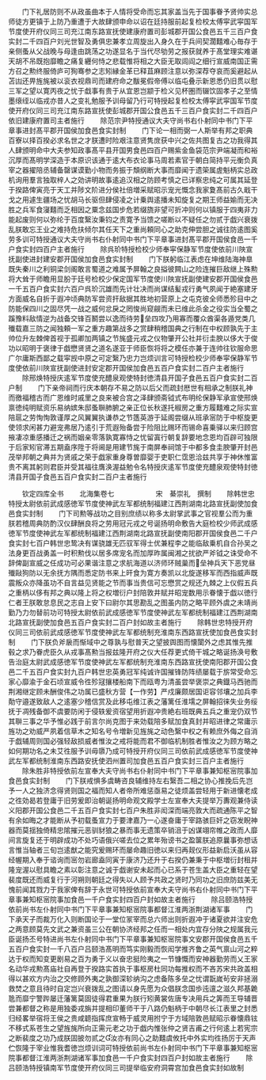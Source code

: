 <!-- { "loadSidebar": true } -->
　　门下礼居防则不从政虽曲本于人情将受命而忘其家盖当先于国事眷予贤帅实总师徒方更镇于上防乃重遭于大故肆颁申命以诏在廷持服前起复检校太傅寜武寜国军节度使开府仪同三司充江南东路宣抚使建康府置司彭城郡开国公食邑五千三百户食实封二千四百户刘光世智及勇俱忠兼孝立周旋出入身久在于兵间契濶囏难心毎存于亲侧蚤从父战晚与母逢由跳荡之功遂显名于当代尽劬劳之报获就养于髙堂理实难谌天胡不吊既抱靡瞻之痛复纒何恃之悲载惟将相之大臣无取闾阎之细行宣威南国正需方召之勲终服倚庐可狥骞参之志矧縁金革已释苴麻顾注意以弥深荐夺哀而奚避起从苫凷还畀旌旄被以衮衣视鼎司而建府命之黻冕假帝傅以临屯叠示新恩悉仍旧贯以慰三军之望以寛丙夜之忧于戱事有贵于从宜恩岂颛于检义见杯圏而辍饮固孝子之至情墨缞绖以临戎亦昔人之变礼勉服予训母留乃行可特授起复检校太傅寜武寜国军节度使开府仪同三司充江南东路宣抚使彭城郡开国公食邑五千三百户食实封二千四百户依旧建康府置司主者施行
　　除范宗尹特授通议大夫守尚书右仆射同中书门下平章事进封髙平郡开国侯加食邑食实封制
　　门下论一相而弼一人斯举有邦之职典百寮以择百揆必求名世之才朕遭时险艰注意贤隽庻获中兴之佐共图复古之功我得其人肆颁明命中大夫参知政事髙平县开国男食邑四百户赐紫金鱼袋范宗尹端凝而和裕沉厚而髙明学深造于本原识该通于逺大布衣论事马周若素官于朝白简持平元衡负真宰之器擢陪丞辅备罄谋谟勤小物而务振于頽纲断大事而靡闻于遗筞属虗魁柄实总政机询用羣言独取梓人之効讲明故事逺追汉相之防顾考慎之已详察忠纯之可属其延登于揆路俾寅亮于天工并陟文阶进分侯社倍増采赋昭示宠光慨念我家夐髙前古久戢干戈之用遽生疆场之忧胡马长驱但肆侵凌之计乗舆逺播未知旋复之期王师益媮而无决胜之兵军食寖囏而乏相因之粟念兹国步危若缀旒非望可折冲则何以镇服于四夷非力能起废则何以弥纶于百度繄汝秉钧之责寛予当馈之嗟断以不疑任之勿贰于戯兴衰拨乱朕敢忘王业之难持危扶倾尔其任天下之重尚頼同心之助克伸尝胆之诚往防逺图奚劳多训可特授通议大夫守尚书右仆射同中书门下平章事进封髙平郡开国侯食邑一千户食实封四百户主者施行
　　除呉玠特授检校少师奉寜保静军节度使依前川陜宣抚副使进封建安郡开国侯加食邑食实封制
　　门下朕躬临江表虑在坤维陆海神臯既失秦川之利铜梁剑阁敢言蜀道之难属予屏翰之良搤彼闗山之险连摧巨敌继上殊勲将大耸于师瞻用显朌于廷号检校少保定国军节度使川陜宣抚副使建安郡开国侯食邑一千五百户食实封六百户呉玠沉雄而先计壮决而尚谋结髪戎行勇气夙闻于絶塞建牙方面威名自折于遐冲顷典防军尝资扞敌据其胜地初营原上之屯克彼全师悉殄目中之防能保四川之固尽凭一战之威何忿戾之罔悛尚窥觎而未已维此杀金之役实当全蜀之蹊豫料敌情逆为战备交锋百鬭尝以逸而待劳垒四攻乃用寡而覆众酋渠各遁党类几殱载嘉三防之闻独頼一军之重方趣第战多之赏肆稍稽国典之行制在中权顾孰先于主帅位升左棘俾首视于孤卿加两镇之节旄盛元戎之仪物肇开公社并衍圭腴以侈大于俊功以昭明于褒律于戯懋贤贤之道名遂亚于师臣恢将将之模任亦兼于连帅往钦服命思广尔庸斯西鄙之载寜觊中原之可定繄乃忠力岂烦训言可特授检校少师奉寜保静军节度使依前川陜宣抚副使进封安定郡开国侯加食邑五百户食实封二百户主者施行
　　除邢焕特授庆逺军节度使充醴泉观使特封徳清县开国子食邑五百户食实封二百户制
　　门下亲帝祠而行庆本朝存不易之防以后父而疏封厯世有相承之制朕礼神而徼福稽古而广恩维时戚里之良来被合宫之泽肆颁斋钺式布明纶保静军承宣使邢焕禀徳纯明赋资乐易纳嫔朱邸蚤聨肺腑之亲正位长秋遂托椒房之重方履囏难之际实宣陪扈之劳恂恂敦谨厚之风翼翼执谦恭之节簉英游于延阁尝缀从班承宻防于中枢旋更使领求闲甚力避宠弗居乃逺引于荒遐殆备尝于险阻比赐环而锡命喜乗驿以来归顾宫掖凄凉重感播迁之祸而姻亲零落孰寛寡恃之忧留寘行朝复辞要地念恩均百辟可独限于后家矧官滞五期盍序陞于将阃是用建节旄于南屏奉祠馆于中都多食圭腴肇开封邑茂举邦朝之典并为贤戚之荣于戯家重身尊曽靡婴于吏职仁霑恩洽兹共享于神休惟富贵不离其躬则君臣并受其福往膺涣渥益勉令名特授庆逺军节度使充醴泉观使特封徳清县开国子食邑五百户食实封二百户主者施行













　　钦定四库全书
　　北海集卷七　　　　　　宋　綦崇礼　撰制
　　除韩世忠特授太尉依前武成感徳军节度使神武左军都统制福建江西荆湖南北路宣抚副使加食邑食实封制
　　门下司勲等战功之目别庶绩以称多太尉掌武事之官视羣公而为重朕若稽周典防酌汉仪肆酬良将之劳用冠元戎之号诞扬明命敷告大庭检校少师武成感徳军节度使神武左军都统制福建江西荆湖南北路宣抚副使南阳郡开国侯食邑二千户食实封七百户韩世忠鸷决有谋骁雄无匹驭军得士优兼程李之能临敌乗机自合孙吴之法身更百战勇盖一时积勲伐以居多席宠名而加厚昨属闽湘之扰欲严斧钺之诛受命不辞俾副宣威之任成功可必果谐注意之求航海道以济师环贼巢而垒神兵天下恶党昼殱敺狗防以无余抚方隅而悉定防书来上旰食为寛方奏凯以北旋遂移军而西指威声既震叛众亦降虽功不自言益见贤能之节而事当贵信可忘懋赏之规还九棘之上仪假五兵之重柄以侈有邦之典以隆上将之权増衍户封陪敦井赋并昭宠数用示眷懐于戯以徳行仁者王朕敢怠息民之志自上安下曰尉尔其思勘乱之图虽内防之略平顾外虞之未靖尚勤乃力勿替前功可特授太尉依前武成感徳军节度使神武左军都统制福建江西荆湖南北路宣抚副使加食邑五百户食实封二百户封如故主者施行
　　除韩世忠特授开府仪同三司依前武成感徳军节度使神武左军都统制充淮南东西路宣抚使加食邑食实封制
　　门下朕负斧扆而惭域中之尊孰与慰普天之望披舆图而懐闑外之虑其惟先推毂之求乃眷虎臣久从戎事髙勲当报兹隆开府之仪大任荐更式倚干城之略诞扬涣号敷告治庭太尉武成感徳军节度使神武左军都统制充淮南东西路宣抚使南阳郡开国公食邑二千五百户食实封九百户韩世忠英勇冠军纯诚许国摧锋防阵绩屡载于旂常受命忘家心靡渝于金石顷宣威令徃殄冦攘楼船南下而瓯粤为清虽尝举褒崇之典鐡马西驰而荆湘继定顾未酬俊伟之功属已盛秋方营【一作劳】严戍廉颇居国讵容邻壤之加兵李勣守邉遂致敌人之逺塞少稽信赏及此移屯维江表之藩篱任淮壖之屏翰招徕失业务绥抚于凋残备御不虞要防闲于侵轶爰资宿望用折遐冲贵絶右班既典五兵之重宠仍双节其聨三事之华予惟必践于前言尔尚克图于来効载陪多赋加食真封并昭进律之常庸示旌功之劝威严夙着信草木之知名号令増新见旌旄之动色繄中权之有赖庶外侮之自消于戯辅周则国必强轻敌损威者惟汝之戒将能而君不御临机制胜者惟汝之为顾方略之如何期功名之未艾徃服予训毋隳乃成可特授开府仪同三司依前武成感徳军节度使神武左军都统制淮南东西路安抚使泗州置司加食邑五百户食实封三百户主者施行
　　除朱胜非特授依前左宣奉大夫守尚书右仆射同中书门下平章事兼知枢宻院事加食邑食实封制
　　门下朕戒惧多虞畴咨良辅维持左右繄吾二相之协心推挽后先岂予一人之独济念得贤则国之福而知人者帝所难惩亟易之徒烦盖尝轻用于新进懐老成之徃効曷若登庸于旧劳爰即治朝诞扬明命观文殿学士左宣奉大夫提举万夀观兼侍读义阳郡开国公食邑二千五百户食实封七百户朱胜非闳深而端亮敦大而疏通陈平之智有余如晦之才能断从予初载蚤宣力于要津嘉乃一心遂奋庸于宰路骇巨奸之窃发睨神器而莫揺独倚精忠隂摧元恶驯豺狼之暴而事无遗策卒销沮于凶谋翊帘帷之政而人靡间言旋复还于明辟成功不处巧语俄兴嗟去位之累年殆谤书之盈箧朕追原曩事弥想话言惟当轴者三旬岂逺猷之能究爰赐环而屡命趣旧徳以来归再觌仪形益新启沃虽从容经幄期入奉于谘询而宻勿岩廊盍同寅于康济乃还升于右揆仍兼秉于中枢増衍封租并隆宠渥以慰具瞻之素以彰注意之诚于戯谢安未起而心已系于苍生盖大臣之重轻在望裴度既还而威复行于河朔则朝廷之得失以人顾予共政之贤时乃同功之旧庶防兹美无愧前闻其戮力于我家俾有辞于永世可特授依前宣奉大夫守尚书右仆射同中书门下平章事兼知枢宻院事加食邑一千户食实封四百户封如故主者施行
　　除吕颐浩特授依前尚书左仆射同中书门下平章事兼知枢宻院事都督江淮两浙荆湖诸军事
　　门下承天子而裁万化入则断国论于一堂位冡宰而总六师出则折遐冲于诸夏欲并注安危之两意顾莫先文武之兼资虽三公在朝协济经邦之任而一相处内宜存分陜之规属我元臣诞扬丕号特进尚书左仆射同中书门下平章事兼知枢宻院事文安郡开国侯食邑五千五百户食实封一千八百户吕颐浩髙明而笃实刚毅而恢闳学推齐鲁之英气禀山河之粹达于权而知变更剧易之百为勇于义以奋忠挺险夷之一节慷慨而安神器勤劳而乂王家名动华戎勲髙庙社自再登于揆路实首执于事枢房杜同功每推权而不吝苏宋共政盖相得以甚欢方内治之交修顾外夷之孰御深轸纳沟之虑备陈多垒之忧谓翫嵗茍安非拯溺救焚之意且待时自定岂兴衰拨乱之图请以身先愿为众倡朕念国歩迍邅之滋久邦基臲卼而靡宁警跸屡迁藩篱莫固徒得君重果为朕行矧黄裳佐唐专决用兵之筭而王导辅晋尝兼都督之称是用独委戎旃并提相印董师干于八路仍魁柄于中朝尽长江表里之封悉归经畧举宿将王侯之贵咸聼指挥庶宣畅于威灵用拊宁于方域陪敦邑赋昭示眷懐鼎铉不移式系苍生之望旌旄所向正需元老之功于戯内惟张仲之贤吉甫之行何逺上若宪宗之断裴度之功乃成朕固披勿贰之汝亦有同心之助囏虞攸托中外实均徃扬厉于天声伫恢隆于宰业惟我耆徳岂烦训词可特授依前尚书左仆射同中书门下平章事兼知枢宻院事都督江淮两浙荆湖诸军事加食邑一千户食实封四百户封如故主者施行
　　除吕颐浩特授镇南军节度使开府仪同三司提举临安府洞霄宫加食邑食实封如故制
